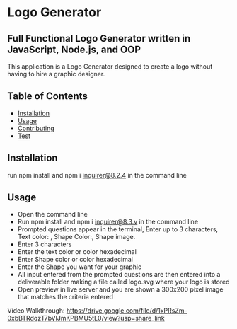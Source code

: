 # Logo Generator
  

  ## Full Functional Logo Generator written in JavaScript, Node.js, and OOP
  This application is a Logo Generator designed to create a logo without having to hire a graphic designer.


  ## Table of Contents
  - [Installation](#installation)
  - [Usage](#usage)
  - [Contributing](#contributing)
  - [Test](#Test)
 

## Installation
run npm install and npm i inquirer@8.2.4 in the command line


## Usage 
* Open the command line
* Run npm install and npm i inquirer@8.3.v in the command line
* Prompted questions appear in the terminal, Enter up to 3 characters, Text color: , Shape Color:, Shape image.
* Enter 3 characters 
* Enter the text color or color hexadecimal
* Enter Shape color or color hexadecimal
* Enter the Shape you want for your graphic
* All input entered from the prompted questions are then entered into a deliverable folder making a file called logo.svg where your logo is stored
* Open preview in live server and you are shown a 300x200 pixel image that matches the criteria entered

Video Walkthrough: https://drive.google.com/file/d/1xPRsZm-0xbBTRdqzT7bVlJmKPBMU5tL0/view?usp=share_link
